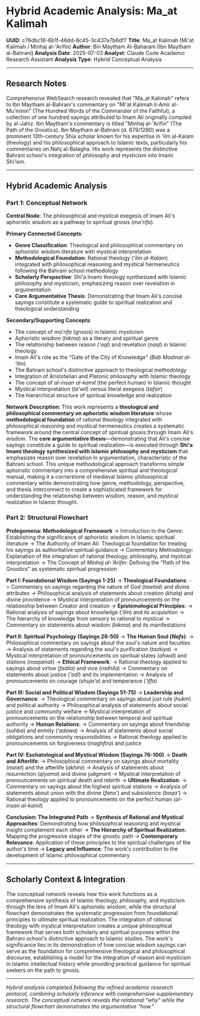 # Hybrid Academic Analysis: Ma_at Kalimah

**UUID**: c76dbc16-6b1f-46dd-8c45-3c437a7b6df7
**Title**: Ma_at Kalimah (Mi'at Kalimah / Minhaj al-'Arifin)
**Author**: Bin Maytham Al-Baharani (Ibn Maytham al-Bahrani)
**Analysis Date**: 2025-07-03
**Analyst**: Claude Code Academic Research Assistant
**Analysis Type**: Hybrid Conceptual Analysis

---

## Research Notes

Comprehensive WebSearch research revealed that "Ma_at Kalimah" refers to Ibn Maytham al-Bahrani's commentary on "Mi'at Kalimah li-Amir al-Mu'minin" (The Hundred Words of the Commander of the Faithful), a collection of one hundred sayings attributed to Imam Ali originally compiled by al-Jahiz. Ibn Maytham's commentary is titled "Minhaj al-'Arifin" (The Path of the Gnostics). Ibn Maytham al-Bahrani (d. 679/1280) was a prominent 13th-century Shia scholar known for his expertise in 'ilm al-Kalam (theology) and his philosophical approach to Islamic texts, particularly his commentaries on Nahj al-Balagha. His work represents the distinctive Bahrani school's integration of philosophy and mysticism into Imami Shi'ism.

---

## Hybrid Academic Analysis

### Part 1: Conceptual Network

**Central Node**: The philosophical and mystical exegesis of Imam Ali's aphoristic wisdom as a pathway to spiritual gnosis (*ma'rifa*).

**Primary Connected Concepts**:
- **Genre Classification**: Theological and philosophical commentary on aphoristic wisdom literature with mystical interpretation
- **Methodological Foundation**: Rational theology (*'ilm al-Kalam*) integrated with philosophical reasoning and mystical hermeneutics following the Bahrani school methodology
- **Scholarly Perspective**: Shi'a Imami theology synthesized with Islamic philosophy and mysticism, emphasizing reason over revelation in argumentation
- **Core Argumentative Thesis**: Demonstrating that Imam Ali's concise sayings constitute a systematic guide to spiritual realization and theological understanding

**Secondary/Supporting Concepts**:
- The concept of *ma'rifa* (gnosis) in Islamic mysticism
- Aphoristic wisdom (*hikma*) as a literary and spiritual genre
- The relationship between reason (*'aql*) and revelation (*naql*) in Islamic theology
- Imam Ali's role as the "Gate of the City of Knowledge" (*Bab Madinat al-'Ilm*)
- The Bahrani school's distinctive approach to theological methodology
- Integration of Aristotelian and Platonic philosophy with Islamic theology
- The concept of *al-insan al-kamil* (the perfect human) in Islamic thought
- Mystical interpretation (*ta'wil*) versus literal exegesis (*tafsir*)
- The hierarchical structure of spiritual knowledge and realization

**Network Description**: This work represents a **theological and philosophical commentary on aphoristic wisdom literature** whose **methodological foundation** of rational theology integrated with philosophical reasoning and mystical hermeneutics creates a systematic framework around the central concept of spiritual gnosis through Imam Ali's wisdom. The **core argumentative thesis**—demonstrating that Ali's concise sayings constitute a guide to spiritual realization—is executed through **Shi'a Imami theology synthesized with Islamic philosophy and mysticism** that emphasizes reason over revelation in argumentation, characteristic of the Bahrani school. This unique methodological approach transforms simple aphoristic commentary into a comprehensive spiritual and theological manual, making it a cornerstone of medieval Islamic philosophical commentary while demonstrating how genre, methodology, perspective, and thesis interconnect to create a sophisticated framework for understanding the relationship between wisdom, reason, and mystical realization in Islamic thought.

### Part 2: Structural Flowchart

**Prolegomena: Methodological Framework**
-> Introduction to the Genre: Establishing the significance of aphoristic wisdom in Islamic spiritual literature
-> The Authority of Imam Ali: Theological foundation for treating his sayings as authoritative spiritual guidance
-> Commentary Methodology: Explanation of the integration of rational theology, philosophy, and mystical interpretation
-> The Concept of *Minhaj al-'Arifin*: Defining the "Path of the Gnostics" as systematic spiritual progression

**Part I: Foundational Wisdom (Sayings 1-25)**
-> **Theological Foundations**:
   -> Commentary on sayings regarding the nature of God (*tawhid*) and divine attributes
   -> Philosophical analysis of statements about creation (*khalq*) and divine providence
   -> Mystical interpretation of pronouncements on the relationship between Creator and creation
-> **Epistemological Principles**:
   -> Rational analysis of sayings about knowledge (*'ilm*) and its acquisition
   -> The hierarchy of knowledge from sensory to rational to mystical
   -> Commentary on statements about wisdom (*hikma*) and its manifestations

**Part II: Spiritual Psychology (Sayings 26-50)**
-> **The Human Soul (*Nafs*)**:
   -> Philosophical commentary on sayings about the soul's nature and faculties
   -> Analysis of statements regarding the soul's purification (*tazkiya*)
   -> Mystical interpretation of pronouncements on spiritual states (*ahwal*) and stations (*maqamat*)
-> **Ethical Framework**:
   -> Rational theology applied to sayings about virtue (*fadila*) and vice (*radhila*)
   -> Commentary on statements about justice (*'adl*) and its implementation
   -> Analysis of pronouncements on courage (*shuja'a*) and temperance (*'iffa*)

**Part III: Social and Political Wisdom (Sayings 51-75)**
-> **Leadership and Governance**:
   -> Theological commentary on sayings about just rule (*hukm*) and political authority
   -> Philosophical analysis of statements about social justice and community welfare
   -> Mystical interpretation of pronouncements on the relationship between temporal and spiritual authority
-> **Human Relations**:
   -> Commentary on sayings about friendship (*suhba*) and enmity (*'adawa*)
   -> Analysis of statements about social obligations and community responsibilities
   -> Rational theology applied to pronouncements on forgiveness (*maghfira*) and justice

**Part IV: Eschatological and Mystical Wisdom (Sayings 76-100)**
-> **Death and Afterlife**:
   -> Philosophical commentary on sayings about mortality (*mawt*) and the afterlife (*akhira*)
   -> Analysis of statements about resurrection (*qiyama*) and divine judgment
   -> Mystical interpretation of pronouncements on spiritual death and rebirth
-> **Ultimate Realization**:
   -> Commentary on sayings about the highest spiritual stations
   -> Analysis of statements about union with the divine (*fana'*) and subsistence (*baqa'*)
   -> Rational theology applied to pronouncements on the perfect human (*al-insan al-kamil*)

**Conclusion: The Integrated Path**
-> **Synthesis of Rational and Mystical Approaches**: Demonstrating how philosophical reasoning and mystical insight complement each other
-> **The Hierarchy of Spiritual Realization**: Mapping the progressive stages of the gnostic path
-> **Contemporary Relevance**: Application of these principles to the spiritual challenges of the author's time
-> **Legacy and Influence**: The work's contribution to the development of Islamic philosophical commentary

---

## Scholarly Context & Integration

The conceptual network reveals how this work functions as a comprehensive synthesis of Islamic theology, philosophy, and mysticism through the lens of Imam Ali's aphoristic wisdom, while the structural flowchart demonstrates the systematic progression from foundational principles to ultimate spiritual realization. The integration of rational theology with mystical interpretation creates a unique philosophical framework that serves both scholarly and spiritual purposes within the Bahrani school's distinctive approach to Islamic studies. The work's significance lies in its demonstration of how concise wisdom sayings can serve as the foundation for comprehensive theological and philosophical discourse, establishing a model for the integration of reason and mysticism in Islamic intellectual history while providing practical guidance for spiritual seekers on the path to gnosis.

---

*Hybrid analysis completed following the refined academic research protocol, combining scholarly inference with comprehensive supplementary research. The conceptual network reveals the relational "why" while the structural flowchart demonstrates the argumentative "how."*
